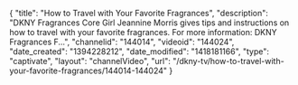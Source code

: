 {
    "title": "How to Travel with Your Favorite Fragrances",
    "description": "DKNY Fragrances Core Girl Jeannine Morris gives tips and instructions on how to travel with your favorite fragrances. For more information: DKNY Fragrances F...",
    "channelid": "144014",
    "videoid": "144024",
    "date_created": "1394228212",
    "date_modified": "1418181166",
    "type": "captivate",
    "layout": "channelVideo",
    "url": "\/dkny-tv\/how-to-travel-with-your-favorite-fragrances\/144014-144024"
}